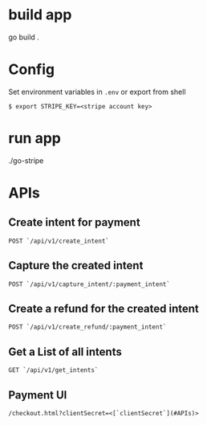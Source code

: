 
# build app 
go build .


# Config
Set environment variables in `.env`
or export from shell
```shell
$ export STRIPE_KEY=<stripe account key>
```

# run app
./go-stripe


# APIs
## Create intent for payment
    POST `/api/v1/create_intent`


## Capture the created intent 
    POST `/api/v1/capture_intent/:payment_intent`
  

## Create a refund for the created intent
    POST `/api/v1/create_refund/:payment_intent`
  

## Get a List of all intents
    GET `/api/v1/get_intents`


## Payment UI
    /checkout.html?clientSecret=<[`clientSecret`](#APIs)>
  

